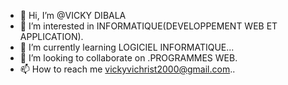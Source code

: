 - 👋 Hi, I’m @VICKY DIBALA
- 👀 I’m interested in INFORMATIQUE(DEVELOPPEMENT WEB ET APPLICATION).
- 🌱 I’m currently learning LOGICIEL INFORMATIQUE...
- 💞️ I’m looking to collaborate on .PROGRAMMES WEB.
- 📫 How to reach me vickyvichrist2000@gmail.com..

<!---
Tunis2024/Tunis2024 is a ✨ special ✨ repository because its `README.md` (this file) appears on your GitHub profile.
You can click the Preview link to take a look at your changes.
--->
